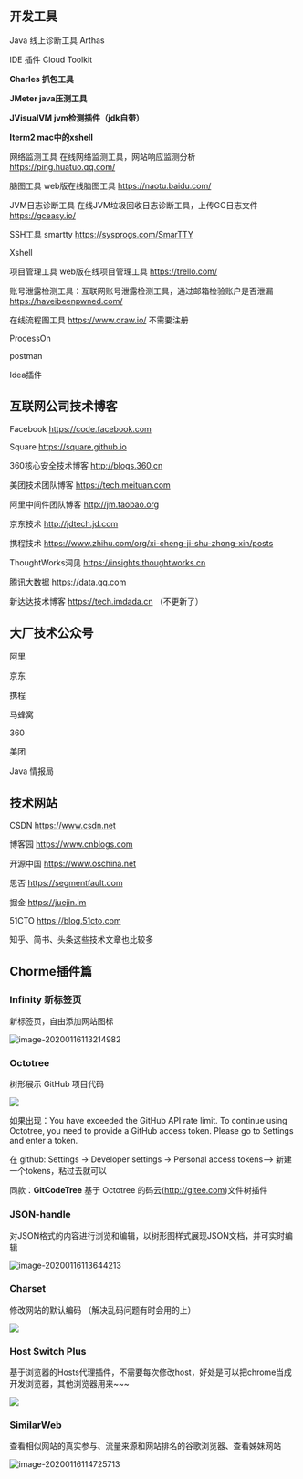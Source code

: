 ## 开发工具

Java 线上诊断工具 Arthas

IDE 插件 Cloud Toolkit

**Charles 抓包工具**

**JMeter  java压测工具**

**JVisualVM  jvm检测插件（jdk自带）**

**Iterm2 mac中的xshell**

网络监测工具	 在线网络监测工具，网站响应监测分析  https://ping.huatuo.qq.com/

脑图工具  web版在线脑图工具 https://naotu.baidu.com/

JVM日志诊断工具  在线JVM垃圾回收日志诊断工具，上传GC日志文件  https://gceasy.io/

SSH工具   smartty  https://sysprogs.com/SmarTTY

Xshell

项目管理工具  web版在线项目管理工具  https://trello.com/

账号泄露检测工具：互联网账号泄露检测工具，通过邮箱检验账户是否泄漏  https://haveibeenpwned.com/

在线流程图工具   https://www.draw.io/  不需要注册

ProcessOn 

postman

Idea插件



## 互联网公司技术博客

Facebook	https://code.facebook.com

Square	https://square.github.io

360核心安全技术博客	http://blogs.360.cn

美团技术团队博客	https://tech.meituan.com

阿里中间件团队博客	http://jm.taobao.org

京东技术	http://jdtech.jd.com

携程技术	https://www.zhihu.com/org/xi-cheng-ji-shu-zhong-xin/posts

ThoughtWorks洞见	https://insights.thoughtworks.cn

腾讯大数据	https://data.qq.com

新达达技术博客	https://tech.imdada.cn （不更新了）



## 大厂技术公众号

阿里

京东

携程

马蜂窝

360

美团

Java 情报局



## 技术网站

CSDN	https://www.csdn.net

博客园	https://www.cnblogs.com

开源中国	https://www.oschina.net

思否	https://segmentfault.com

掘金	https://juejin.im

51CTO	https://blog.51cto.com

知乎、简书、头条这些技术文章也比较多







## Chorme插件篇

### Infinity 新标签页

 新标签页，自由添加网站图标 

![image-20200116113214982](C:\Users\jiahaixin\AppData\Roaming\Typora\typora-user-images\image-20200116113214982.png)

### Octotree

树形展示 GitHub 项目代码

![](C:\Users\jiahaixin\Desktop\octotreee.gif)

如果出现：You have exceeded the GitHub API rate limit. To continue using Octotree, you need to provide a GitHub access token. Please go to Settings and enter a token.

在 github: Settings -> Developer settings -> Personal access tokens——> 新建一个tokens，粘过去就可以

同款：**GitCodeTree** 基于 Octotree 的码云(http://gitee.com)文件树插件 

### JSON-handle

对JSON格式的内容进行浏览和编辑，以树形图样式展现JSON文档，并可实时编辑

![image-20200116113644213](C:\Users\jiahaixin\AppData\Roaming\Typora\typora-user-images\image-20200116113644213.png)



### Charset

 修改网站的默认编码 （解决乱码问题有时会用的上）

![](C:\Users\jiahaixin\Desktop\unnamed.png)

### Host Switch Plus

基于浏览器的Hosts代理插件，不需要每次修改host，好处是可以把chrome当成开发浏览器，其他浏览器用来~~~

![](https://raw.githubusercontent.com/Riant/host-switch-plus/master/screenshots/screenshot-1.png)

### SimilarWeb

 查看相似网站的真实参与、流量来源和网站排名的谷歌浏览器、查看姊妹网站

![image-20200116114725713](C:\Users\jiahaixin\AppData\Roaming\Typora\typora-user-images\image-20200116114725713.png)



